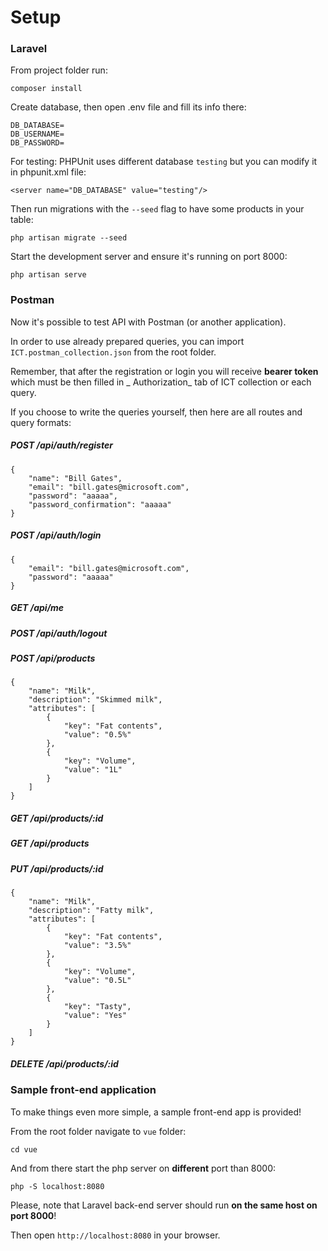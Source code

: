 # Setup

### Laravel

From project folder run:

    composer install

Create database, then open .env file and fill its info there:

    DB_DATABASE=
    DB_USERNAME=
    DB_PASSWORD=

For testing: PHPUnit uses different database `testing` but you can modify it in phpunit.xml file:

    <server name="DB_DATABASE" value="testing"/>

Then run migrations with the `--seed` flag to have some products in your table:

    php artisan migrate --seed

Start the development server and ensure it's running on port 8000:

    php artisan serve

### Postman

Now it's possible to test API with Postman (or another application).

In order to use already prepared queries, you can import `ICT.postman_collection.json` from the root folder.

Remember, that after the registration or login you will receive **bearer token** which must be then filled in _
Authorization_ tab of ICT collection or each query.

If you choose to write the queries yourself, then here are all routes and query formats:

##### POST /api/auth/register

    {
        "name": "Bill Gates",
        "email": "bill.gates@microsoft.com",
        "password": "aaaaa",
        "password_confirmation": "aaaaa"
    }

##### POST /api/auth/login

    {
        "email": "bill.gates@microsoft.com",
        "password": "aaaaa"
    }

##### GET /api/me

##### POST /api/auth/logout

##### POST /api/products

    {
        "name": "Milk",
        "description": "Skimmed milk",
        "attributes": [
            {
                "key": "Fat contents",
                "value": "0.5%"
            },
            {
                "key": "Volume",
                "value": "1L"
            }
        ]
    }

##### GET /api/products/:id

##### GET /api/products

##### PUT /api/products/:id

    {
        "name": "Milk",
        "description": "Fatty milk",
        "attributes": [
            {
                "key": "Fat contents",
                "value": "3.5%"
            },
            {
                "key": "Volume",
                "value": "0.5L"
            },
            {
                "key": "Tasty",
                "value": "Yes"
            }
        ]
    }

##### DELETE /api/products/:id

### Sample front-end application

To make things even more simple, a sample front-end app is provided!

From the root folder navigate to `vue` folder:

    cd vue

And from there start the php server on **different** port than 8000:

    php -S localhost:8080

Please, note that Laravel back-end server should run **on the same host on port 8000**!

Then open `http://localhost:8080` in your browser.